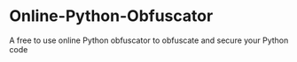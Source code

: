 # Online-Python-Obfuscator
A free to use online Python obfuscator to obfuscate and secure your Python code
